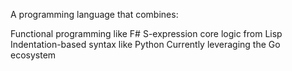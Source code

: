 A programming language that combines:

​​Functional programming​​ like F#
​​S-expression​​ core logic from Lisp
​​Indentation-based syntax​​ like Python
Currently leveraging the ​​Go ecosystem​
